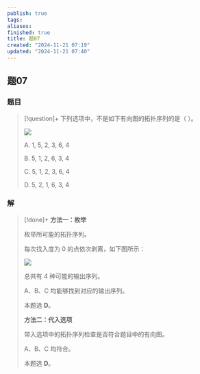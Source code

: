 ```yaml
---
publish: true
tags: 
aliases: 
finished: true
title: 题07
created: "2024-11-21 07:19"
updated: "2024-11-21 07:40"
---
```

## 题07
### 题目
> [!question]+
> 下列选项中，不是如下有向图的拓扑序列的是（ ）。
> 
> ![](https://img.hwenyi.tech/202411261551567.webp)
> 
> A. 1, 5, 2, 3, 6, 4
> 
> B. 5, 1, 2, 6, 3, 4
> 
> C. 5, 1, 2, 3, 6, 4
> 
> D. 5, 2, 1, 6, 3, 4
### 解
> [!done]+
> **方法一：枚举**
> 
> 枚举所可能的拓扑序列。
> 
> 每次找入度为 0 的点依次剥离，如下图所示：
> 
> ![](https://picx.zhimg.com/v2-bc7ec83b39b08e46d4ad7d1376bd3b11_r.jpg)
> 
> 总共有 4 种可能的输出序列。
> 
> A、B、C 均能够找到对应的输出序列。
> 
> 本题选 **D**。
> 
> **方法二：代入选项**
> 
> 带入选项中的拓扑序列检查是否符合题目中的有向图。
> 
> A、B、C 均符合。
> 
> 本题选 **D**。